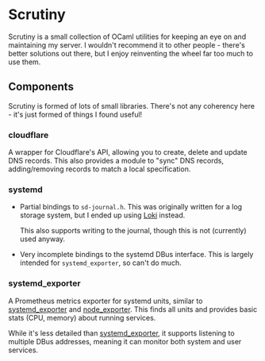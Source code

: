 # Scrutiny
Scrutiny is a small collection of OCaml utilities for keeping an eye on and
maintaining my server. I wouldn't recommend it to other people - there's better
solutions out there, but I enjoy reinventing the wheel far too much to use them.


## Components
Scrutiny is formed of lots of small libraries. There's not any coherency here - 
it's just formed of things I found useful!

### cloudflare
A wrapper for Cloudflare's API, allowing you to create, delete and update DNS
records. This also provides a module to "sync" DNS records, adding/removing
records to match a local specification.

### systemd
 - Partial bindings to `sd-journal.h`. This was originally written for a log
   storage system, but I ended up using [Loki][loki] instead.
   
   This also supports writing to the journal, though this is not (currently)
   used anyway.

 - Very incomplete bindings to the systemd DBus interface. This is largely
   intended for `systemd_exporter`, so can't do much.

### systemd_exporter
A Prometheus metrics exporter for systemd units, similar to [systemd_exporter]
and [node_exporter]. This finds all units and provides basic stats (CPU, memory)
about running services.

While it's less detailed than [systemd_exporter], it supports listening to
multiple DBus addresses, meaning it can monitor both system and user services.

[loki]: https://grafana.com/oss/loki/ "Grafana Loki"
[systemd_exporter]: https://github.com/povilasv/systemd_exporter/ "systemd_exporter on GitHub"
[node_exporter]: https://github.com/prometheus/node_exporter "node_exporter on GitHub"
